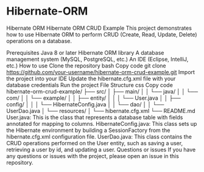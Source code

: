 # Hibernate-ORM
Hibernate ORM
Hibernate ORM CRUD Example
This project demonstrates how to use Hibernate ORM to perform CRUD (Create, Read, Update, Delete) operations on a database.

Prerequisites
Java 8 or later
Hibernate ORM library
A database management system (MySQL, PostgreSQL, etc.)
An IDE (Eclipse, IntelliJ, etc.)
How to use
Clone the repository
bash
Copy code
git clone https://github.com/your-username/hibernate-orm-crud-example.git
Import the project into your IDE
Update the hibernate.cfg.xml file with your database credentials
Run the project
File Structure
css
Copy code
hibernate-orm-crud-example/
├── src/
│   ├── main/
│   │   └── java/
│   │       └── com/
│   │           └── example/
│   │               ├── entity/
│   │               │   └── User.java
│   │               ├── config/
│   │               │   └── HibernateConfig.java
│   │               └── dao/
│   │                   └── UserDao.java
│   └── resources/
│       └── hibernate.cfg.xml
└── README.md
User.java: This is the class that represents a database table with fields annotated for mapping to columns.
HibernateConfig.java: This class sets up the Hibernate environment by building a SessionFactory from the hibernate.cfg.xml configuration file.
UserDao.java: This class contains the CRUD operations performed on the User entity, such as saving a user, retrieving a user by id, and updating a user.
Questions or issues
If you have any questions or issues with the project, please open an issue in this repository.
